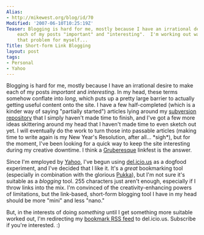 ```yaml
---
Alias:
- http://mikewest.org/blog/id/70
Modified: '2007-06-10T10:25:19Z'
Teaser: Blogging is hard for me, mostly because I have an irrational desire to make
    each of my posts "important" and "interesting".  I'm working out ways to solve
    that problem for myself...
Title: Short-form Link Blogging
layout: post
tags:
- Personal
- Yahoo
---
```

Blogging is hard for me, mostly because I have an irrational desire to make
each of my posts _important_ and _interesting_.  In my head, these terms
somehow conflate into _long_, which puts up a pretty large barrier to actually
getting useful content onto the site.  I have a few half-completed (which is a
kinder way of saying "partially started") articles lying around my
[subversion repository][] that I simply haven't made time to finish, and I've
got a few more ideas skittering around my head that I haven't made time to
even sketch out yet.  I will eventually do the work to turn those into
passable articles (making time to write again is my New Year's Resolution,
after all... \*sigh\*), but for the moment, I've been looking for a quick way
to keep the site interesting during my creative downtime.  I think a
[Gruberesque][] linkfest is the answer.

Since I'm employed by [Yahoo][], I've begun using [del.icio.us][del] as a
dogfood experiment, and I've decided that I like it.  It's a _great_
bookmarking tool (especially in combination with the glorious [Pukka][]), but
I'm not sure it's suitable as a _blogging_ tool.  255 characters just aren't
enough, especially if I throw links into the mix.  I'm convinced of the 
creativity-enhancing powers of limitations, but the link-based, short-form
blogging tool I have in my head should be more "mini" and less "nano."

But, in the interests of doing _something_ until I get something more suitable
worked out, I'm redirecting my [bookmark RSS feed][del-rss] to del.icio.us.
Subscribe if you're interested.  :)

[yahoo]: http://de.yahoo.com/
[subversion repository]: http://www.alistapart.com/articles/revisioncontrol/ "A List Apart: 'I Wonder What This Button Does'"
[del]: http://del.icio.us/mikewest/
[Gruberesque]: http://daringfireball.net/linked/
[pukka]: http://codesorcery.net/pukka
[del-rss]: http://del.icio.us/rss/mikewest "Mike West's Links RSS Feed"